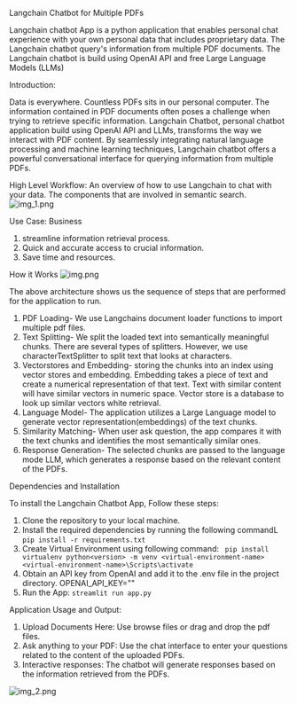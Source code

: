 Langchain Chatbot for Multiple PDFs

Langchain chatbot App is a python application that enables personal chat experience
with your own personal data that includes proprietary data. The Langchain chatbot query's
information from multiple PDF documents. The Langchain chatbot is build using OpenAI API and free 
Large Language Models (LLMs)

Introduction: 

Data is everywhere. Countless PDFs sits in our personal computer.
The information contained in PDF documents often poses a challenge when trying to 
retrieve specific information. Langchain Chatbot, personal chatbot application build 
using OpenAI API and LLMs, transforms the way we interact with PDF content. By seamlessly
integrating natural language processing and machine learning techniques, Langchain 
chatbot offers a powerful conversational interface for querying information from multiple 
PDFs.

High Level Workflow: An overview of how to use Langchain to chat with your data.
The components that are involved in semantic search.
![img_1.png](img_1.png)


Use Case: Business

1. streamline information retrieval process.
2. Quick and accurate access to crucial information.
3. Save time and resources.

How it Works
![img.png](img.png)

The above architecture shows us the sequence of steps that 
are performed for the application to run. 
1. PDF Loading- We use Langchains document loader functions to 
   import multiple pdf files. 
2. Text Splitting- We split the loaded text into semantically meaningful 
   chunks. There are several types of splitters. However, we use characterTextSplitter
   to split text that looks at characters.
3. Vectorstores and Embedding- storing the chunks into an index using
   vector stores and embedding. Embedding takes a piece of text and create
   a numerical representation of that text. Text with similar content
   will have similar vectors in numeric space. Vector store is a database to
   look up similar vectors white retrieval.
4. Language Model- The application utilizes a Large Language model to generate
   vector representation(embeddings) of the text chunks.
5. Similarity Matching- When user ask question, the app compares it with the text 
   chunks and identifies the most semantically similar ones.
6. Response Generation- The selected chunks are passed to the language mode LLM, which
   generates a response based on the relevant content of the PDFs.

Dependencies and Installation

To install the Langchain Chatbot App, Follow these steps:
1. Clone the repository to your local machine.
2. Install the required dependencies by running the following commandL
   `pip install -r requirements.txt`
3. Create Virtual Environment using following command:
  ` pip install virtualenv
    python<version> -m venv <virtual-environment-name>
    <virtual-environment-name>\Scripts\activate`
4. Obtain an API key from OpenAI and add it to the .env file in the project directory.
   OPENAI_API_KEY="<your key>"
5. Run the App:
   `streamlit run app.py`

Application Usage and Output: 
1. Upload Documents Here: Use browse files or drag and drop the pdf files.
2. Ask anything to your PDF: Use the chat interface to enter your questions related to
   the content of the uploaded PDFs.
3. Interactive responses: The chatbot will generate responses based on the information retrieved
   from the PDFs.

![img_2.png](img_2.png)
 